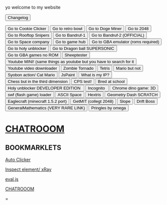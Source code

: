 
<body>

 
<p> yo welcome to my website </p>               
 <form action="log.html" class="inline">
    <button class="float-left submit-button" >Changelog</button>
</form>
         
 
 
<input type="button" onclick="location.href='https://gamedevccj.github.io/Cookie-Clicker-Source-Code';" value="Go to Cookie Clicker" />
<input type="button" onclick="location.href='https://gamedevccj.github.io/retro--bowl/';" value="Go to retro bowl" />
<input type="button" onclick="location.href='https://gamedevccj.github.io/DogeMiner/';" value="Go to Doge Miner" />
<input type="button" onclick="location.href='https://gamedevccj.github.io/2048-1/';" value="Go to 2048" />
<input type="button" onclick="location.href='https://gamedevccj.github.io/rooftopsnipers/';" value="Go to Rooftop Snipers" />
<input type="button" onclick="location.href='https://the-lockpickers.github.io/ECCJ-GAMES/';" value="Go to Bandruf-1" />
<input type="button" onclick="location.href='https://mathsofire.netlify.app/';" value="Go to Bandruf-2 (OFFICIAL)" />
<input type="button" onclick="location.href='https://sparticle999.github.io/SpaceCompany/\';" value="Go to Space company" />
<input type="button" onclick="location.href='http://legends.github.io/gxmehub/gxmes/';" value="Go to game hub" />
<input type="button" onclick="location.href='https://taisel.github.io/GameBoy-Online/';" value="Go to GBA emulator (roms required)" />
<input type="button" onclick="location.href='https://rmehy1.sse.codesandbox.io/?q#';" value="Go to holy unblocker" />
<input type="button" onclick="location.href='http://https://rmehy1.sse.codesandbox.io/service/hvtrs8%2F-eounavopgcmgs%2Collkng%2Feaoeq%2Febc%2Ffrcgmn%2Fbcln-x-qurep-qolia-uaprkops';" value="Go to Dragon ball SUPERSONIC" />
<input type="button" onclick="location.href='https://rmehy1.sse.codesandbox.io/service/hvtrs8%2F-tjealcsjmcn0.eivhwb%2Cim%2FEBC-Gmwlctmr-';" value="Go to GBA games no ROM" />
<input type="button" onclick="location.href='https://sheeptester.github.io/';" value="Sheeptester" />
<input type="button" onclick="location.href='https://zhen-ytb1.herokuapp.com/';" value="Youtube MINI! (same things as youtube but you have to search for it" />
<input type="button" onclick="location.href='https://youtube-downloader-zhen.herokuapp.com/';" value="Youtube video downloader" />
<input type="button" onclick="location.href='https://gamedevccj.github.io/zomb/';" value="Zombie Tornado" />
<input type="button" onclick="location.href='https://ondras.github.io/custom-tetris/';" value="Tetris" />
<input type="button" onclick="location.href='https://martindrapeau.github.io/backbone-game-engine/super-mario-bros/index.html';" value="Mario but not" />
<input type="button" onclick="location.href='https://syobon.herokuapp.com/main.html';" value="Syobon action/ Cat Mario" />
<input type="button" onclick="location.href='https://gamedevccj.github.io/JSPaint-1/';" value="JsPaint" />
<input type="button" onclick="location.href='https://nabilgames.github.io/whatsmyip/';" value="What is my IP?" />
<input type="button" onclick="location.href='https://nabilgames.github.io/chess/';" value="Chess but in the third dimension" />
<input type="button" onclick="location.href='https://nabilgames.github.io/cps/';" value="CPS test!" />
<input type="button" onclick="location.href='https://pisaucer.github.io/boredhtml/';" value="Bred at school" />
<input type="button" onclick="location.href='https://website-aio.herokuapp.com/';" value="Holy unblocker DEVELOPER EDITION " />
<input type="button" onclick="location.href='https://redben1002.github.io/Hide-this/';" value="Incognito " />
<input type="button" onclick="location.href='https://priler.github.io/dino3d/';" value="Chrome dino game: 3D" />
<input type="button" onclick="location.href='https://ruffle.rs/demo/';" value="swf (flash game) loader" />
<input type="button" onclick="location.href='https://gamedevccj.github.io/gfiles/gfiles/html5/asciispace/';" value="ASCII Space" />
<input type="button" onclick="location.href='https://gamedevccj.github.io/gfiles/gfiles/html5/hextris/';" value="Hextris" />
<input type="button" onclick="location.href='https://gamedevccj.github.io/gfiles/gfiles/html5/geometrydash/';" value="Geometry Dash SCRATCH" />
<input type="button" onclick="location.href='https://claytontdm.github.io/eaglercraft-fork/';" value="Eaglecraft (minecraft 1.5.2 port)" />
<input type="button" onclick="location.href='https://mitchgu.github.io/GetMIT/';" value="GetMIT (collegt 2048)" />
<input type="button" onclick="location.href='https://spew45.github.io/eazy-games/games/slope.html';" value="Slope" />
<input type="button" onclick="location.href='https://spew45.github.io/eazy-games/games/drift-boss.html';" value="Drift Boss" />
<input type="button" onclick="location.href='https://generalmathematics.net/';" value="GeneralMathematics (VERY RARE LINK)" />
<input type="button" onclick="location.href='https://omega640000.github.io/';" value="Pringles by omega" />
 <h1><a href="https://gamedevccj.github.io/James4/Chatroom.html">CHATROOOM</a></h1>
<h2> BOOKMARKLETS </h2>
<p><a href="javascript:(function()%7Bjavascript%3Avar%20DELAY%20%3D%201%3Bvar%20autoClickerStyleElement%20%3D%20document.createElement(%22style%22)%3BautoClickerStyleElement.innerHTML%3D%22*%7Bcursor%3A%20crosshair%20!important%3B%7D%22%3Bdocument.body.appendChild(autoClickerStyleElement)%3Bfunction%20addClicker(e)%20%7Bif(!e.isTrusted)%20%7Breturn%3B%7Dif(e.target.classList.contains(%22auto-clicker-target%22))%20%7Be.target.classList.remove(%22auto-clicker-target%22)%3B%7D%20else%20%7Be.target.classList.add(%22auto-clicker-target%22)%3B%7Ddocument.body.removeChild(autoClickerStyleElement)%3Bdocument.body.removeEventListener(%22click%22%2C%20addClicker)%3Be.preventDefault()%3BautoClick(e.target)%3B%7Dfunction%20autoClick(element)%20%7Bif(element.classList.contains(%22auto-clicker-target%22))%20%7Belement.click()%3BsetTimeout(function()%7B%20autoClick(element)%3B%20%7D%2C%20DELAY)%3B%7D%7Ddocument.body.addEventListener(%22click%22%2C%20addClicker%2C%200)%3B%7D)()%3B">Auto Clicker</a></p>
<p><a href="javascript:(function()%7Bjavascript%3A(function()%7Bvar%20a%3Ddocument.createElement(%22script%22)%3Ba.src%3D%22https%3A%2F%2Fx-ray-goggles.mouse.org%2Fwebxray.js%22%3Ba.className%3D%22webxray%22%3Ba.setAttribute(%22data-lang%22%2C%22en-US%22)%3Ba.setAttribute(%22data-baseuri%22%2C%22https%3A%2F%2Fx-ray-goggles.mouse.org%22)%3Bdocument.body.appendChild(a)%3B%7D())%3B%7D)()%3B">Inspect element/ xRay</a></p>
<p><a href="javascript:var s=document.createElement('script');s.type='text/javascript';s.src='https://sheeptester.github.io/javascripts/eval.js';document.body.appendChild(s);void(0);">eval.js</a></p>
 <p><a href="https://gamedevccj.github.io/James4/Chatroom.html">CHATROOOM</a></p>
=
</body>
